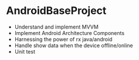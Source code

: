 # AndroidBaseProject
- Understand and implement MVVM
- Implement Android Architecture Components
- Harnessing the power of rx java/android
- Handle show data when the device offline/online
- Unit test
